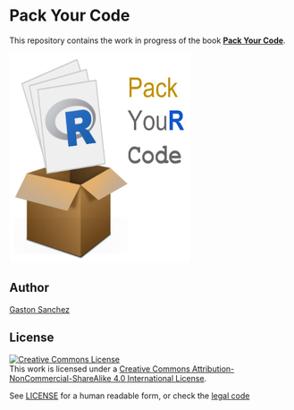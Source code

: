 # Pack Your Code

This repository contains the work in progress of the book __[Pack Your Code](http://www.gastonsanchez.com/packyourcode)__.

<a href="http://www.gastonsanchez.com/packyourcode" target="_blank"><img src="images/pack-your-code-logo.png" alt="cover image" height="375" width="325"></a>

## Author

[Gaston Sanchez](http://gastonsanchez.com)


## License

<a rel="license" href="http://creativecommons.org/licenses/by-nc-sa/4.0/"><img alt="Creative Commons License" style="border-width:0" src="https://i.creativecommons.org/l/by-nc-sa/4.0/88x31.png" /></a><br />This work is licensed under a <a rel="license" href="http://creativecommons.org/licenses/by-nc-sa/4.0/">Creative Commons Attribution-NonCommercial-ShareAlike 4.0 International License</a>.


See [LICENSE](./LICENSE) for a human readable form, or check the [legal code](https://creativecommons.org/licenses/by-nc-sa/4.0/legalcode)
